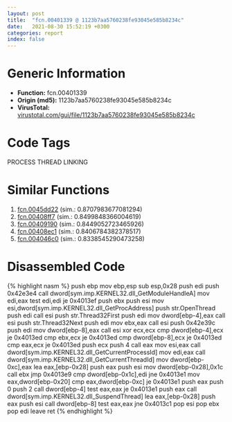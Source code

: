 ```yaml
---
layout: post
title:  "fcn.00401339 @ 1123b7aa5760238fe93045e585b8234c"
date:   2021-08-30 15:52:19 +0300
categories: report
index: false
---
```


# Generic Information
- **Function:** fcn.00401339
- **Origin (md5):** 1123b7aa5760238fe93045e585b8234c
- **VirusTotal:** [virustotal.com/gui/file/1123b7aa5760238fe93045e585b8234c][virustotal_ref]

# Code Tags
<span class="tag" id="PROCESS">PROCESS</span>
<span class="tag" id="THREAD">THREAD</span>
<span class="tag" id="LINKING">LINKING</span>


# Similar Functions

1. [fcn.0045dd22][similar_1_ref] (sim.: 0.8707983677081294)
2. [fcn.00408ff7][similar_2_ref] (sim.: 0.8499848366004619)
3. [fcn.00409190][similar_3_ref] (sim.: 0.8449052723465926)
4. [fcn.00408ec1][similar_4_ref] (sim.: 0.8406784382378517)
5. [fcn.004046c0][similar_5_ref] (sim.: 0.8338545290473258)


# Disassembled Code

{% highlight nasm %}
push ebp
mov ebp,esp
sub esp,0x28
push edi
push 0x42e3e4
call dword[sym.imp.KERNEL32.dll_GetModuleHandleA]
mov edi,eax
test edi,edi
je 0x4013ef
push ebx
push esi
mov esi,dword[sym.imp.KERNEL32.dll_GetProcAddress]
push str.OpenThread
push edi
call esi
push str.Thread32First
push edi
mov dword[ebp-4],eax
call esi
push str.Thread32Next
push edi
mov ebx,eax
call esi
push 0x42e39c
push edi
mov dword[ebp-8],eax
call esi
xor ecx,ecx
cmp dword[ebp-4],ecx
je 0x4013ed
cmp ebx,ecx
je 0x4013ed
cmp dword[ebp-8],ecx
je 0x4013ed
cmp eax,ecx
je 0x4013ed
push ecx
push 4
call eax
mov esi,eax
call dword[sym.imp.KERNEL32.dll_GetCurrentProcessId]
mov edi,eax
call dword[sym.imp.KERNEL32.dll_GetCurrentThreadId]
mov dword[ebp-0xc],eax
lea eax,[ebp-0x28]
push eax
push esi
mov dword[ebp-0x28],0x1c
call ebx
jmp 0x4013e9
cmp dword[ebp-0x1c],edi
jne 0x4013e1
mov eax,dword[ebp-0x20]
cmp eax,dword[ebp-0xc]
je 0x4013e1
push eax
push 0
push 2
call dword[ebp-4]
test eax,eax
je 0x4013e1
push eax
call dword[sym.imp.KERNEL32.dll_SuspendThread]
lea eax,[ebp-0x28]
push eax
push esi
call dword[ebp-8]
test eax,eax
jne 0x4013c1
pop esi
pop ebx
pop edi
leave
ret
{% endhighlight %}


[similar_1_ref]: /report/fcn.0045dd22@d96761eb00d2d97e2b6f5ffffed0b46a
[similar_2_ref]: /report/fcn.00408ff7@470263fe7e7cc115b95cd041d643e3b5
[similar_3_ref]: /report/fcn.00409190@470263fe7e7cc115b95cd041d643e3b5
[similar_4_ref]: /report/fcn.00408ec1@470263fe7e7cc115b95cd041d643e3b5
[similar_5_ref]: /report/fcn.004046c0@e2ba7f10eb234338a49853c34d7d9c56
[virustotal_ref]: https://www.virustotal.com/gui/file/1123b7aa5760238fe93045e585b8234c